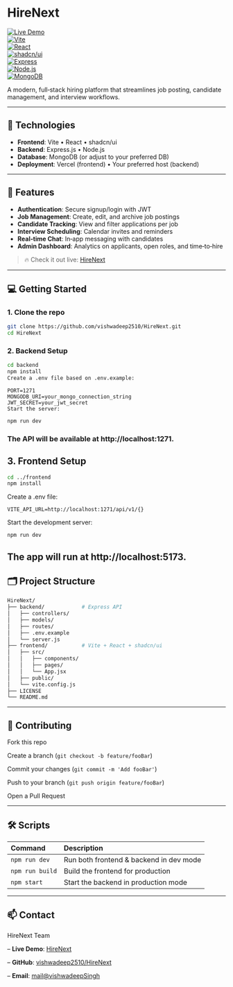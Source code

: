 # HireNext

[![Live Demo](https://img.shields.io/badge/demo-online-brightgreen)](https://hirenext-liard.vercel.app/)  
[![Vite](https://img.shields.io/badge/Vite-%23646cff?logo=vite&logoColor=white)](https://vitejs.dev/)  
[![React](https://img.shields.io/badge/React-%2361DAFB?logo=react&logoColor=white)](https://reactjs.org/)  
[![shadcn/ui](https://img.shields.io/badge/shadcn%2Fui-000000?logo=&logoColor=white)](https://ui.shadcn.com/)  
[![Express](https://img.shields.io/badge/Express.js-%23404d59?logo=express&logoColor=white)](https://expressjs.com/)  
[![Node.js](https://img.shields.io/badge/Node.js-%23339933?logo=node.js&logoColor=white)](https://nodejs.org/)  
[![MongoDB](https://img.shields.io/badge/MongoDB-%2347A248?logo=mongodb&logoColor=white)](https://mongodb.com/)

A modern, full‑stack hiring platform that streamlines job posting, candidate management, and interview workflows.

---

## 🚀 Technologies

- **Frontend**: Vite • React • shadcn/ui  
- **Backend**: Express.js • Node.js  
- **Database**: MongoDB (or adjust to your preferred DB)  
- **Deployment**: Vercel (frontend) • Your preferred host (backend)  

---

## 🎯 Features

- **Authentication**: Secure signup/login with JWT  
- **Job Management**: Create, edit, and archive job postings  
- **Candidate Tracking**: View and filter applications per job  
- **Interview Scheduling**: Calendar invites and reminders  
- **Real‑time Chat**: In‑app messaging with candidates  
- **Admin Dashboard**: Analytics on applicants, open roles, and time‑to‑hire  

> 🔥 Check it out live: [HireNext](https://hirenext-liard.vercel.app/)

---

## 💻 Getting Started

### 1. Clone the repo

```bash
git clone https://github.com/vishwadeep2510/HireNext.git
cd HireNext
```

### 2. Backend Setup
```bash
cd backend
npm install
Create a .env file based on .env.example:
```
```dotenv
PORT=1271
MONGODB_URI=your_mongo_connection_string
JWT_SECRET=your_jwt_secret
Start the server:
```
```bash
npm run dev
```
### The API will be available at http://localhost:1271.

## 3. Frontend Setup

```bash
cd ../frontend
npm install
```

Create a .env file:

```dotenv
VITE_API_URL=http://localhost:1271/api/v1/{}
```
Start the development server:
```bash
npm run dev
```
The app will run at http://localhost:5173.
---
## 🗂 Project Structure
```bash
HireNext/
├── backend/            # Express API
│   ├── controllers/
│   ├── models/
│   ├── routes/
│   ├── .env.example
│   └── server.js
├── frontend/           # Vite + React + shadcn/ui
│   ├── src/
│   │   ├── components/
│   │   ├── pages/
│   │   └── App.jsx
│   ├── public/
│   └── vite.config.js
├── LICENSE
└── README.md
```
---
## 🤝 Contributing

Fork this repo

Create a branch (`git checkout -b feature/fooBar`)

Commit your changes (`git commit -m 'Add fooBar'`)

Push to your branch (`git push origin feature/fooBar`)

Open a Pull Request


---

## 🛠️ Scripts

| Command         | Description                      |
| :-------------- | :------------------------------- |
| `npm run dev`   | Run both frontend & backend in dev mode |
| `npm run build` | Build the frontend for production |
| `npm start`     | Start the backend in production mode |


---

## 📫 Contact

HireNext Team

– **Live Demo**: [HireNext](https://hirenext-liard.vercel.app)

– **GitHub**: [vishwadeep2510/HireNext](https://github.com/vishwadeep2510/HireNext)

– **Email**: [mail@vishwadeepSingh](mailto:vishwadeepsingh1025@gmail.com)
